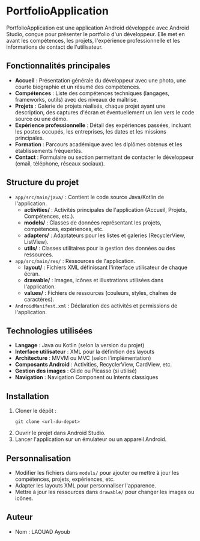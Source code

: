 # PortfolioApplication

PortfolioApplication est une application Android développée avec Android Studio, conçue pour présenter le portfolio d'un développeur. Elle met en avant les compétences, les projets, l'expérience professionnelle et les informations de contact de l'utilisateur.

## Fonctionnalités principales

- **Accueil** : Présentation générale du développeur avec une photo, une courte biographie et un résumé des compétences.
- **Compétences** : Liste des compétences techniques (langages, frameworks, outils) avec des niveaux de maîtrise.
- **Projets** : Galerie de projets réalisés, chaque projet ayant une description, des captures d'écran et éventuellement un lien vers le code source ou une démo.
- **Expérience professionnelle** : Détail des expériences passées, incluant les postes occupés, les entreprises, les dates et les missions principales.
- **Formation** : Parcours académique avec les diplômes obtenus et les établissements fréquentés.
- **Contact** : Formulaire ou section permettant de contacter le développeur (email, téléphone, réseaux sociaux).

## Structure du projet

- `app/src/main/java/` : Contient le code source Java/Kotlin de l'application.
  - **activities/** : Activités principales de l'application (Accueil, Projets, Compétences, etc.).
  - **models/** : Classes de données représentant les projets, compétences, expériences, etc.
  - **adapters/** : Adaptateurs pour les listes et galeries (RecyclerView, ListView).
  - **utils/** : Classes utilitaires pour la gestion des données ou des ressources.
- `app/src/main/res/` : Ressources de l'application.
  - **layout/** : Fichiers XML définissant l'interface utilisateur de chaque écran.
  - **drawable/** : Images, icônes et illustrations utilisées dans l'application.
  - **values/** : Fichiers de ressources (couleurs, styles, chaînes de caractères).
- `AndroidManifest.xml` : Déclaration des activités et permissions de l'application.

## Technologies utilisées

- **Langage** : Java ou Kotlin (selon la version du projet)
- **Interface utilisateur** : XML pour la définition des layouts
- **Architecture** : MVVM ou MVC (selon l'implémentation)
- **Composants Android** : Activities, RecyclerView, CardView, etc.
- **Gestion des images** : Glide ou Picasso (si utilisé)
- **Navigation** : Navigation Component ou Intents classiques

## Installation

1. Cloner le dépôt :
   ```
   git clone <url-du-depot>
   ```
2. Ouvrir le projet dans Android Studio.
3. Lancer l'application sur un émulateur ou un appareil Android.

## Personnalisation

- Modifier les fichiers dans `models/` pour ajouter ou mettre à jour les compétences, projets, expériences, etc.
- Adapter les layouts XML pour personnaliser l'apparence.
- Mettre à jour les ressources dans `drawable/` pour changer les images ou icônes.

## Auteur

- Nom : LAOUAD Ayoub

